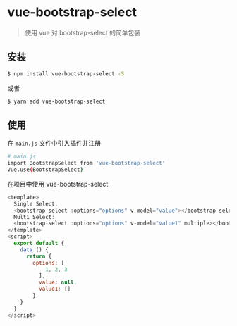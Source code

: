 # vue-bootstrap-select

> 使用 vue 对 bootstrap-select 的简单包装

## 安装

``` bash
$ npm install vue-bootstrap-select -S
```
或者
```bash
$ yarn add vue-bootstrap-select
```

## 使用

在 `main.js` 文件中引入插件并注册

``` bash
# main.js
import BootstrapSelect from 'vue-bootstrap-select'
Vue.use(BootstrapSelect)
```

在项目中使用 vue-bootstrap-select

```js
<template>
  Single Select:
  <bootstrap-select :options="options" v-model="value"></bootstrap-select>
  Multi Select:
  <bootstrap-select :options="options" v-model="value1" multiple></bootstrap-select>
</template>
<script>
  export default {
    data () {
      return {
        options: [
            1, 2, 3
          ],
          value: null,
          value1: []
        }
    }
  }
</script>
```
